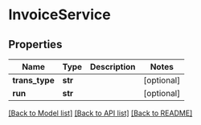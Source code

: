 # InvoiceService

## Properties
Name | Type | Description | Notes
------------ | ------------- | ------------- | -------------
**trans_type** | **str** |  | [optional] 
**run** | **str** |  | [optional] 

[[Back to Model list]](../README.md#documentation-for-models) [[Back to API list]](../README.md#documentation-for-api-endpoints) [[Back to README]](../README.md)


